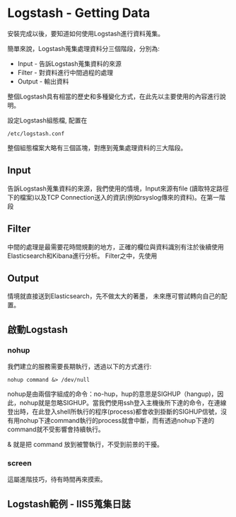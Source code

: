 # Logstash - Getting Data

安裝完成以後，要知道如何使用Logstash進行資料蒐集。

簡單來說，Logstash蒐集處理資料分三個階段，分別為:

* Input - 告訴Logstash蒐集資料的來源
* Filter - 對資料進行中間過程的處理
* Output - 輸出資料

整個Logstash具有相當的歷史和多種變化方式，在此先以主要使用的內容進行說明。

設定Logstash組態檔, 配置在

    /etc/logstash.conf

整個組態檔案大略有三個區塊，對應到蒐集處理資料的三大階段。

## Input
告訴Logstash蒐集資料的來源，我們使用的情境，Input來源有file (讀取特定路徑下的檔案)以及TCP Connection送入的資訊(例如rsyslog傳來的資料)。在第一階段

## Filter

中間的處理是最需要花時間規劃的地方，正確的欄位與資料識別有注於後續使用Elasticsearch和Kibana進行分析。
Filter之中，先使用

## Output
情境就直接送到Elasticsearch，先不做太大的著墨， 未來應可嘗試轉向自己的配置。


## 啟動Logstash

### nohup
我們建立的服務需要長期執行，透過以下的方式進行:

    nohup command &> /dev/null

nohup是由兩個字組成的命令：no-hup，hup的意思是SIGHUP（hangup)，因此，nohup就是忽略SIGHUP。當我們使用ssh登入主機後所下達的命令，在連線登出時，在此登入shell所執行的程序(process)都會收到掛斷的SIGHUP信號，沒有用nohup下達command執行的process就會中斷，而有透過nohup下達的command就不受影響會持續執行。

& 就是把 command 放到被警執行，不受到前景的干擾。

### screen
這屬進階技巧，待有時間再來摸索。

## Logstash範例 - IIS5蒐集日誌

